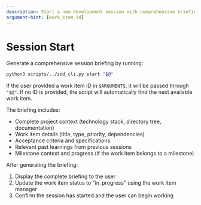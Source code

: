 ```yaml
---
description: Start a new development session with comprehensive briefing
argument-hint: [work_item_id]
---
```


# Session Start

Generate a comprehensive session briefing by running:

```bash
python3 scripts/../sdd_cli.py start "$@"
```

If the user provided a work item ID in `$ARGUMENTS`, it will be passed through `"$@"`. If no ID is provided, the script will automatically find the next available work item.

The briefing includes:
- Complete project context (technology stack, directory tree, documentation)
- Work item details (title, type, priority, dependencies)
- Acceptance criteria and specifications
- Relevant past learnings from previous sessions
- Milestone context and progress (if the work item belongs to a milestone)

After generating the briefing:
1. Display the complete briefing to the user
2. Update the work item status to "in_progress" using the work item manager
3. Confirm the session has started and the user can begin working
